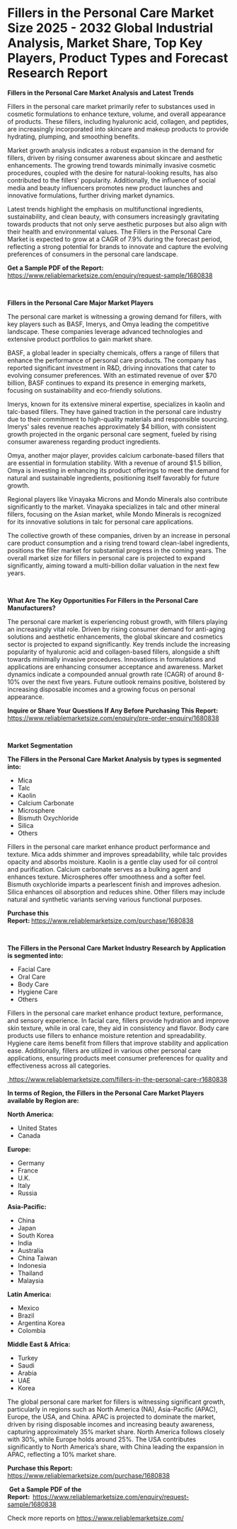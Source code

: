 <p><h1>Fillers in the Personal Care Market Size 2025 - 2032 Global Industrial Analysis, Market Share, Top Key Players, Product Types and Forecast Research Report</h1></p><p><strong>Fillers in the Personal Care Market Analysis and Latest Trends</strong></p>
<p><p>Fillers in the personal care market primarily refer to substances used in cosmetic formulations to enhance texture, volume, and overall appearance of products. These fillers, including hyaluronic acid, collagen, and peptides, are increasingly incorporated into skincare and makeup products to provide hydrating, plumping, and smoothing benefits. </p><p>Market growth analysis indicates a robust expansion in the demand for fillers, driven by rising consumer awareness about skincare and aesthetic enhancements. The growing trend towards minimally invasive cosmetic procedures, coupled with the desire for natural-looking results, has also contributed to the fillers' popularity. Additionally, the influence of social media and beauty influencers promotes new product launches and innovative formulations, further driving market dynamics.</p><p>Latest trends highlight the emphasis on multifunctional ingredients, sustainability, and clean beauty, with consumers increasingly gravitating towards products that not only serve aesthetic purposes but also align with their health and environmental values. The Fillers in the Personal Care Market is expected to grow at a CAGR of 7.9% during the forecast period, reflecting a strong potential for brands to innovate and capture the evolving preferences of consumers in the personal care landscape.</p></p>
<p><strong>Get a Sample PDF of the Report:&nbsp;</strong> <a href="https://www.reliablemarketsize.com/enquiry/request-sample/1680838?utm_campaign=2754&utm_medium=2&utm_source=Github&utm_content=ia&utm_term=24032025&utm_id=fillers-in-the-personal-care">https://www.reliablemarketsize.com/enquiry/request-sample/1680838</a></p>
<p>&nbsp;</p>
<p><strong>Fillers in the Personal Care Major Market Players</strong></p>
<p><p>The personal care market is witnessing a growing demand for fillers, with key players such as BASF, Imerys, and Omya leading the competitive landscape. These companies leverage advanced technologies and extensive product portfolios to gain market share.</p><p>BASF, a global leader in specialty chemicals, offers a range of fillers that enhance the performance of personal care products. The company has reported significant investment in R&D, driving innovations that cater to evolving consumer preferences. With an estimated revenue of over $70 billion, BASF continues to expand its presence in emerging markets, focusing on sustainability and eco-friendly solutions.</p><p>Imerys, known for its extensive mineral expertise, specializes in kaolin and talc-based fillers. They have gained traction in the personal care industry due to their commitment to high-quality materials and responsible sourcing. Imerys' sales revenue reaches approximately $4 billion, with consistent growth projected in the organic personal care segment, fueled by rising consumer awareness regarding product ingredients.</p><p>Omya, another major player, provides calcium carbonate-based fillers that are essential in formulation stability. With a revenue of around $1.5 billion, Omya is investing in enhancing its product offerings to meet the demand for natural and sustainable ingredients, positioning itself favorably for future growth.</p><p>Regional players like Vinayaka Microns and Mondo Minerals also contribute significantly to the market. Vinayaka specializes in talc and other mineral fillers, focusing on the Asian market, while Mondo Minerals is recognized for its innovative solutions in talc for personal care applications.</p><p>The collective growth of these companies, driven by an increase in personal care product consumption and a rising trend toward clean-label ingredients, positions the filler market for substantial progress in the coming years. The overall market size for fillers in personal care is projected to expand significantly, aiming toward a multi-billion dollar valuation in the next few years.</p></p>
<p>&nbsp;</p>
<p><strong>What Are The Key Opportunities For Fillers in the Personal Care Manufacturers?</strong></p>
<p><p>The personal care market is experiencing robust growth, with fillers playing an increasingly vital role. Driven by rising consumer demand for anti-aging solutions and aesthetic enhancements, the global skincare and cosmetics sector is projected to expand significantly. Key trends include the increasing popularity of hyaluronic acid and collagen-based fillers, alongside a shift towards minimally invasive procedures. Innovations in formulations and applications are enhancing consumer acceptance and awareness. Market dynamics indicate a compounded annual growth rate (CAGR) of around 8-10% over the next five years. Future outlook remains positive, bolstered by increasing disposable incomes and a growing focus on personal appearance.</p></p>
<p><strong>Inquire or Share Your Questions If Any Before Purchasing This Report:</strong> <a href="https://www.reliablemarketsize.com/enquiry/pre-order-enquiry/1680838?utm_campaign=2754&utm_medium=2&utm_source=Github&utm_content=ia&utm_term=24032025&utm_id=fillers-in-the-personal-care">https://www.reliablemarketsize.com/enquiry/pre-order-enquiry/1680838</a></p>
<p>&nbsp;</p>
<p><strong>Market Segmentation</strong></p>
<p><strong>The Fillers in the Personal Care Market Analysis by types is segmented into:</strong></p>
<p><ul><li>Mica</li><li>Talc</li><li>Kaolin</li><li>Calcium Carbonate</li><li>Microsphere</li><li>Bismuth Oxychloride</li><li>Silica</li><li>Others</li></ul></p>
<p><p>Fillers in the personal care market enhance product performance and texture. Mica adds shimmer and improves spreadability, while talc provides opacity and absorbs moisture. Kaolin is a gentle clay used for oil control and purification. Calcium carbonate serves as a bulking agent and enhances texture. Microspheres offer smoothness and a softer feel. Bismuth oxychloride imparts a pearlescent finish and improves adhesion. Silica enhances oil absorption and reduces shine. Other fillers may include natural and synthetic variants serving various functional purposes.</p></p>
<p><strong>Purchase this Report:&nbsp;</strong><a href="https://www.reliablemarketsize.com/purchase/1680838?utm_campaign=2754&utm_medium=2&utm_source=Github&utm_content=ia&utm_term=24032025&utm_id=fillers-in-the-personal-care">https://www.reliablemarketsize.com/purchase/1680838</a></p>
<p>&nbsp;</p>
<p><strong>The Fillers in the Personal Care Market Industry Research by Application is segmented into:</strong></p>
<p><ul><li>Facial Care</li><li>Oral Care</li><li>Body Care</li><li>Hygiene Care</li><li>Others</li></ul></p>
<p><p>Fillers in the personal care market enhance product texture, performance, and sensory experience. In facial care, fillers provide hydration and improve skin texture, while in oral care, they aid in consistency and flavor. Body care products use fillers to enhance moisture retention and spreadability. Hygiene care items benefit from fillers that improve stability and application ease. Additionally, fillers are utilized in various other personal care applications, ensuring products meet consumer preferences for quality and effectiveness across all categories.</p></p>
<p><a href="https://www.reliablemarketsize.com/fillers-in-the-personal-care-r1680838?utm_campaign=2754&utm_medium=2&utm_source=Github&utm_content=ia&utm_term=24032025&utm_id=fillers-in-the-personal-care">&nbsp;https://www.reliablemarketsize.com/fillers-in-the-personal-care-r1680838</a></p>
<p><strong>In terms of Region, the Fillers in the Personal Care Market Players available by Region are:</strong></p>
<p>
    <p> <strong> North America: </strong>
        <ul>
            <li>United States</li>
            <li>Canada</li>
        </ul>
        </p> 
    <p> <strong> Europe: </strong>
        <ul>
            <li>Germany</li>
            <li>France</li>
            <li>U.K.</li>
            <li>Italy</li>
            <li>Russia</li>
        </ul>
        </p> 
    <p> <strong> Asia-Pacific: </strong>
        <ul>
            <li>China</li>
            <li>Japan</li>
            <li>South Korea</li>
            <li>India</li>
            <li>Australia</li>
            <li>China Taiwan</li>
            <li>Indonesia</li>
            <li>Thailand</li>
            <li>Malaysia</li>
        </ul>
        </p> 
    <p> <strong> Latin America: </strong>
        <ul>
            <li>Mexico</li>
            <li>Brazil</li>
            <li>Argentina Korea</li>
            <li>Colombia</li>
        </ul>
        </p> 
    <p> <strong> Middle East & Africa: </strong>
        <ul>
            <li>Turkey</li>
            <li>Saudi</li>
            <li>Arabia</li>
            <li>UAE</li>
            <li>Korea</li>
        </ul>
    </p>
    </p>
<p><p>The global personal care market for fillers is witnessing significant growth, particularly in regions such as North America (NA), Asia-Pacific (APAC), Europe, the USA, and China. APAC is projected to dominate the market, driven by rising disposable incomes and increasing beauty awareness, capturing approximately 35% market share. North America follows closely with 30%, while Europe holds around 25%. The USA contributes significantly to North America’s share, with China leading the expansion in APAC, reflecting a 10% market share.</p></p>
<p><strong>Purchase this Report: </strong><a href="https://www.reliablemarketsize.com/purchase/1680838?utm_campaign=2754&utm_medium=2&utm_source=Github&utm_content=ia&utm_term=24032025&utm_id=fillers-in-the-personal-care">https://www.reliablemarketsize.com/purchase/1680838</a></p>
<p>&nbsp;<strong>Get a Sample PDF of the Report:&nbsp;&nbsp;</strong><a href="https://www.reliablemarketsize.com/enquiry/request-sample/1680838?utm_campaign=2754&utm_medium=2&utm_source=Github&utm_content=ia&utm_term=24032025&utm_id=fillers-in-the-personal-care">https://www.reliablemarketsize.com/enquiry/request-sample/1680838</a></p>
<p><strong></strong></p>
<p>Check more reports on <a href="https://www.reliablemarketsize.com/?utm_campaign=2754&utm_medium=2&utm_source=Github&utm_content=ia&utm_term=24032025&utm_id=fillers-in-the-personal-care">https://www.reliablemarketsize.com/</a></p>